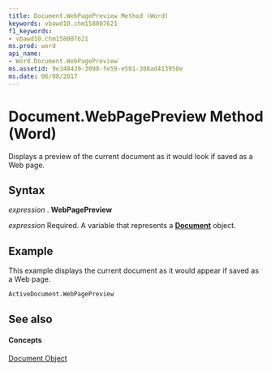 ```yaml
---
title: Document.WebPagePreview Method (Word)
keywords: vbawd10.chm158007621
f1_keywords:
- vbawd10.chm158007621
ms.prod: word
api_name:
- Word.Document.WebPagePreview
ms.assetid: 9e348439-3098-fe59-e501-308ad413950e
ms.date: 06/08/2017
---
```



# Document.WebPagePreview Method (Word)

Displays a preview of the current document as it would look if saved as a Web page.


## Syntax

 _expression_ . **WebPagePreview**

 _expression_ Required. A variable that represents a **[Document](Word.Document.md)** object.


## Example

This example displays the current document as it would appear if saved as a Web page.


```vb
ActiveDocument.WebPagePreview
```


## See also


#### Concepts


[Document Object](Word.Document.md)

